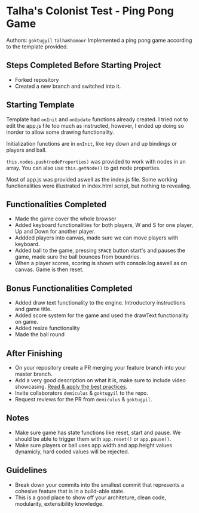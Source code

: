 # Talha's Colonist Test - Ping Pong Game

Authors: `goktugyil` `TalhaKhamoor`
Implemented a ping pong game according to the template provided.

## Steps Completed Before Starting Project

- Forked repository
- Created a new branch and switched into it.

## Starting Template

Template had `onInit` and `onUpdate` functions already created. I tried not to edit the app.js file too much as instructed, however, I ended up doing so inorder to allow some drawing functionality.

Initialization functions are in `onInit`, like key down and up bindings or players and ball.

`this.nodes.push(nodeProperties)` was provided to work with nodes in an array.
You can also use `this.getNode()` to get node properties.

Most of app.js was provided aswell as the index.js file. Some working functionalities were illustrated in index.html script, but nothing to revealing.

## Functionalities Completed

- Made the game cover the whole browser
- Added keyboard functionalities for both players, W and S for one player, Up and Down for another player.
- Addded players into canvas, made sure we can move players with keyboard.
- Added ball to the game, pressing `SPACE` button start's and pauses the game, made sure the ball bounces from boundries.
- When a player scores, scoring is shown with console.log aswell as on canvas. Game is then reset.

## Bonus Functionalities Completed

- Added draw text functionality to the engine. Introductory instructions and game title.
- Added score system for the game and used the drawText functionality on game.
- Added resize functionality
- Made the ball round

## After Finishing

- On your repository create a PR merging your feature branch into your master branch.
- Add a very good description on what it is, make sure to include video showcasing. [Read & apply the best practices](https://medium.com/@hugooodias/the-anatomy-of-a-perfect-pull-request-567382bb6067).
- Invite collaborators `demiculus` & `goktugyil` to the repo.
- Request reviews for the PR from `demiculus` & `goktugyil`.

## Notes

- Make sure game has state functions like reset, start and pause. We should be able to trigger them with `app.reset()` or `app.pause()`.
- Make sure players or ball uses app.width and app.height values dynamicly, hard coded values will be rejected.

## Guidelines

- Break down your commits into the smallest commit that represents a cohesive feature that is in a build-able state.
- This is a good place to show off your architeture, clean code, modularity, extensibility knowledge.

